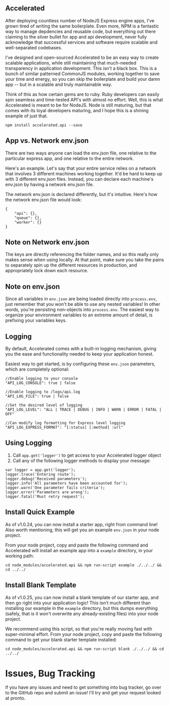 
## Accelerated
After deploying countless number of NodeJS Express engine apps, I've grown tired of writing the same boilerplate. Even more, NPM is a fantastic way to manage depdencies and reusable code, but everything out there claiming to the silver bullet for app and api development, never fully acknowledge that successful services and software require scalable and well-separated codebases.

I've designed and open-sourced Accelerated to be an easy way to create scalable applications, while still maintaining that much-needed transparency in application development. This isn't a black box. This is a bunch of similar patterned CommonJS modules, working together to save your time and energy, so you can skip the boilerplate and build your damn app -- but in a scalable and truly maintainable way.

Think of this as how certain gems are to ruby. Ruby developers can easily spin seamless and time-tested API's with almost no effort. Well, this is what Accelerated is meant to be for NodeJS. Node is still maturing, but that comes with its loyal developers maturing, and I hope this is a shining example of just that.

```
npm install accelerated.api --save
```

## App vs. Network env.json 
There are two ways anyone can load the env.json file, one relative to the particular express app, and one relative to the entire network.

Here's an example. Let's say that your entire service relies on a network that involves 3 different machines working together. It'd be hard to keep up with 3 different env.json files. Instead, you can declare each machine's env.json by having a network env.json file. 

The network env.json is declared differently, but it's intuitive. Here's how the network env.json file would look:

```
{
	"api": {},
	"queue": {},
	"worker": {}
}
```

## Note on Network env.json
The keys are directly referencing the folder names, and so this really only makes sense when using locally. At that point, make sure you take the pains to separately spin up the different resources in production, and appropriately lock down each resource.

## Note on env.json
Since all variables in ```env.json``` are being loaded directly into ```process.env```, just remember that you won't be able to use any nested variables! In other words, you're persisting non-objects into ```process.env```. The easiest way to organize your environment variables to an extreme amount of detail, is prefixing your variables keys. 

## Logging
By default, Accelerated comes with a built-in logging mechanism, giving you the ease and functionality needed to keep your application honest.

Easiest way to get started, is by configuring these ```env.json``` parameters, which are completely optional:

```
//Enable logging to your console
"API_LOG_CONSOLE": true | false

//Enable logging to /logs/api.log
"API_LOG_FILE": true | false

//Set the desired level of logging
"API_LOG_LEVEL": "ALL | TRACE | DEBUG | INFO | WARN | ERROR | FATAL | OFF"

//Can modify log formatting for Express level logging
"API_LOG_EXPRESS_FORMAT": "[:status] [:method] :url"

```

## Using Logging
1. Call ```app.get('logger')``` to get access to your Accelerated logger object
2. Call any of the following logger methods to display your message: 

```
var logger = app.get('logger');
logger.trace('Entering route');
logger.debug('Received parameters');
logger.info('All parameters have been accounted for');
logger.warn('One parameter fails criteria');
logger.error('Parameters are wrong');
logger.fatal('Must retry request');

```

## Install Quick Example
As of v1.0.24, you can now install a starter app, right from command line! Also worth mentioning, this will get you an example ```env.json``` in your node project. 

From your node project, copy and paste the following command and Accelerated will install an example app into a ```example``` directory, in your working path:

```
cd node_modules/accelerated.api && npm run-script example ./../../ && cd ../../
```

## Install Blank Template
As of v1.0.25, you can now install a blank template of our starter app, and then go right into your application logic! This isn't much different than installing our example in the ```example``` directory, but this dumps everything (safely, that is it won't overwrite any already-existing files) into your node project.

We recommend using this script, so that you're really moving fast with super-minimal effort. From your node project, copy and paste the following command to get your blank starter template installed:

```
cd node_modules/accelerated.api && npm run-script blank ./../../ && cd ../../
```

# Issues, Bug Tracking
If you have any issues and need to get something into bug tracker, go over to the GitHub repo and submit an issue! I'll try and get your request looked at pronto.

